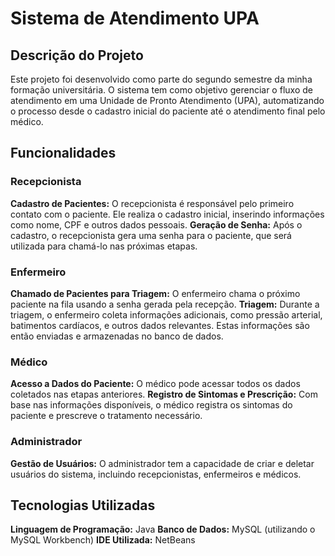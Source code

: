 
# Sistema de Atendimento UPA

## Descrição do Projeto
Este projeto foi desenvolvido como parte do segundo semestre da minha formação universitária. O sistema tem como objetivo gerenciar o fluxo de atendimento em uma Unidade de Pronto Atendimento (UPA), automatizando o processo desde o cadastro inicial do paciente até o atendimento final pelo médico.

## Funcionalidades

### Recepcionista
**Cadastro de Pacientes:** O recepcionista é responsável pelo primeiro contato com o paciente. Ele realiza o cadastro inicial, inserindo informações como nome, CPF e outros dados pessoais.
**Geração de Senha:** Após o cadastro, o recepcionista gera uma senha para o paciente, que será utilizada para chamá-lo nas próximas etapas.

### Enfermeiro
**Chamado de Pacientes para Triagem:** O enfermeiro chama o próximo paciente na fila usando a senha gerada pela recepção.
**Triagem:** Durante a triagem, o enfermeiro coleta informações adicionais, como pressão arterial, batimentos cardíacos, e outros dados relevantes. Estas informações são então enviadas e armazenadas no banco de dados.

### Médico
**Acesso a Dados do Paciente:** O médico pode acessar todos os dados coletados nas etapas anteriores.
**Registro de Sintomas e Prescrição:** Com base nas informações disponíveis, o médico registra os sintomas do paciente e prescreve o tratamento necessário.

### Administrador
**Gestão de Usuários:** O administrador tem a capacidade de criar e deletar usuários do sistema, incluindo recepcionistas, enfermeiros e médicos.

## Tecnologias Utilizadas
**Linguagem de Programação:** Java
**Banco de Dados:** MySQL (utilizando o MySQL Workbench)
**IDE Utilizada:** NetBeans
